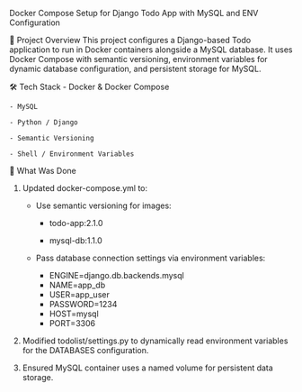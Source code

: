Docker Compose Setup for Django Todo App with MySQL and ENV Configuration

📌 Project Overview
This project configures a Django-based Todo application to run in Docker containers alongside a MySQL database.
It uses Docker Compose with semantic versioning, environment variables for dynamic database configuration, and persistent storage for MySQL.

🛠 Tech Stack
    - Docker & Docker Compose

    - MySQL

    - Python / Django

    - Semantic Versioning

    - Shell / Environment Variables

🚀 What Was Done
1. Updated docker-compose.yml to:

    - Use semantic versioning for images:

        - todo-app:2.1.0

        - mysql-db:1.1.0
          
    - Pass database connection settings via environment variables:
        - ENGINE=django.db.backends.mysql
        - NAME=app_db
        - USER=app_user
        - PASSWORD=1234
        - HOST=mysql
        - PORT=3306
2. Modified todolist/settings.py to dynamically read environment variables for the DATABASES configuration.

3. Ensured MySQL container uses a named volume for persistent data storage.











